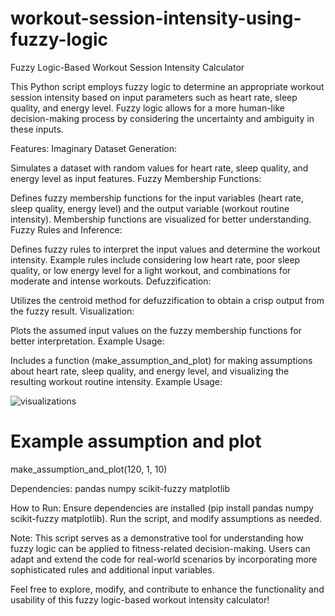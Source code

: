 # workout-session-intensity-using-fuzzy-logic
Fuzzy Logic-Based Workout Session Intensity Calculator

This Python script employs fuzzy logic to determine an appropriate workout session intensity based on input parameters such as heart rate, sleep quality, and energy level. Fuzzy logic allows for a more human-like decision-making process by considering the uncertainty and ambiguity in these inputs.

Features:
Imaginary Dataset Generation:

Simulates a dataset with random values for heart rate, sleep quality, and energy level as input features.
Fuzzy Membership Functions:

Defines fuzzy membership functions for the input variables (heart rate, sleep quality, energy level) and the output variable (workout routine intensity).
Membership functions are visualized for better understanding.
Fuzzy Rules and Inference:

Defines fuzzy rules to interpret the input values and determine the workout intensity.
Example rules include considering low heart rate, poor sleep quality, or low energy level for a light workout, and combinations for moderate and intense workouts.
Defuzzification:

Utilizes the centroid method for defuzzification to obtain a crisp output from the fuzzy result.
Visualization:

Plots the assumed input values on the fuzzy membership functions for better interpretation.
Example Usage:

Includes a function (make_assumption_and_plot) for making assumptions about heart rate, sleep quality, and energy level, and visualizing the resulting workout routine intensity.
Example Usage:

![visualizations](https://github.com/DaliaRefaat/workout-session-intensity-using-fuzzy-logic/assets/125277143/c2bb0018-6b34-41ba-9ef7-db60f35b07e7)

# Example assumption and plot
make_assumption_and_plot(120, 1, 10)

Dependencies:
pandas
numpy
scikit-fuzzy
matplotlib

How to Run:
Ensure dependencies are installed (pip install pandas numpy scikit-fuzzy matplotlib).
Run the script, and modify assumptions as needed.

Note:
This script serves as a demonstrative tool for understanding how fuzzy logic can be applied to fitness-related decision-making. Users can adapt and extend the code for real-world scenarios by incorporating more sophisticated rules and additional input variables.

Feel free to explore, modify, and contribute to enhance the functionality and usability of this fuzzy logic-based workout intensity calculator!
